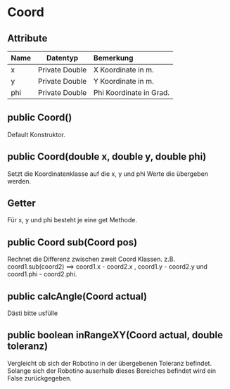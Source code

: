 Coord
===================

Attribute
----------

| Name| Datentyp| Bemerkung| 
| :------- | --- | :---- |
| x| Private Double| X Koordinate in m.|
| y| Private Double| Y Koordinate in m.|
| phi| Private Double| Phi Koordinate in Grad.|

public Coord()
-----------
Default Konstruktor.

public Coord(double x, double y, double phi)
-----------
Setzt die Koordinatenklasse auf die x, y und phi Werte die übergeben werden.

Getter
-----------
Für x, y und phi besteht je eine get Methode.

public Coord sub(Coord pos)
-----------
Rechnet die Differenz zwischen zweit Coord Klassen. z.B. coord1.sub(coord2) ==> coord1.x - coord2.x , coord1.y - coord2.y und coord1.phi - coord2.phi.

public calcAngle(Coord actual)
-----------
Dästi bitte usfülle

public boolean inRangeXY(Coord actual, double toleranz)
-----------
Vergleicht ob sich der Robotino in der übergebenen Toleranz befindet. Solange sich der Robotino auserhalb dieses Bereiches befindet wird ein False zurückgegeben.






